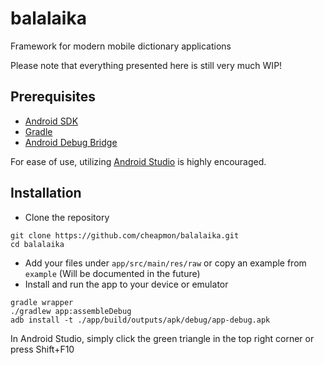 # balalaika
Framework for modern mobile dictionary applications

Please note that everything presented here is still very much WIP!

## Prerequisites
* [Android SDK](https://developer.android.com/studio/command-line/sdkmanager)
* [Gradle](https://gradle.org/)
* [Android Debug Bridge](https://developer.android.com/studio/command-line/adb)

For ease of use, utilizing [Android Studio](https://developer.android.com/studio) is highly encouraged.

## Installation

* Clone the repository
```
git clone https://github.com/cheapmon/balalaika.git
cd balalaika
```
* Add your files under `app/src/main/res/raw` or copy an example from `example`
(Will be documented in the future)
* Install and run the app to your device or emulator
```
gradle wrapper
./gradlew app:assembleDebug
adb install -t ./app/build/outputs/apk/debug/app-debug.apk
```
In Android Studio, simply click the green triangle in the top right corner or press Shift+F10
